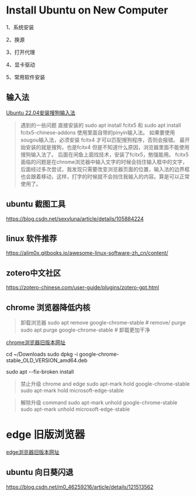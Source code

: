 # Install Ubuntu on New Computer
 
1、系统安装

2、换源

3、打开代理

4、显卡驱动

5、常用软件安装

## 输入法

[Ubuntu 22.04安装搜狗输入法](https://blog.csdn.net/Mr_Sudo/article/details/124874239)

> 遇到的一些问题
> 直接安装的 sudo apt install fcitx5 和 sudo apt install fcitx5-chinese-addons
> 使用里面自带的pinyin输入法。
> 如果要使用sougou输入法，必须安装 fcitx4 才可以匹配搜狗程序，否则会报错。
> 最开始安装的就是搜狗，也是fcitx4 但是不知道什么原因，浏览器里面不能使用搜狗输入法了。
> 后面在闲鱼上面找技术，安装了fcitx5，勉强能用。
> fcitx5面临的问题是在chrome浏览器中输入文字的时候会挡住输入框中的文字，后面经过多次尝试，我发现只需要改变浏览器页面的位置，输入法的边界框也会跟着移动，这样，打字的时候就不会挡住我输入的内容。算是可以正常使用了。

## ubuntu 截图工具

<https://blog.csdn.net/sexyluna/article/details/105884224>

## linux 软件推荐

<https://alim0x.gitbooks.io/awesome-linux-software-zh_cn/content/>


## zotero中文社区

https://zotero-chinese.com/user-guide/plugins/zotero-gpt.html


## chrome 浏览器降低内核

> 卸载浏览器
> sudo apt remove google-chrome-stable   # remove/ purge
> sudo apt purge google-chrome-stable    # 卸载更加干净


[chrome浏览器旧版本网址](https://www.slimjet.com/chrome/google-chrome-old-version.php)


cd ~/Downloads
sudo dpkg -i google-chrome-stable_OLD_VERSION_amd64.deb

sudo apt --fix-broken install


> 禁止升级 chrome and edge
> sudo apt-mark hold google-chrome-stable
> sudo apt-mark hold microsoft-edge-stable

> 解除升级 command
> sudo apt-mark unhold google-chrome-stable
> sudo apt-mark unhold microsoft-edge-stable


# edge 旧版浏览器

[edge浏览器旧版本网址](https://packages.microsoft.com/repos/edge/pool/main/m/microsoft-edge-stable/)

## ubuntu 向日葵闪退

https://blog.csdn.net/m0_46259216/article/details/121513562